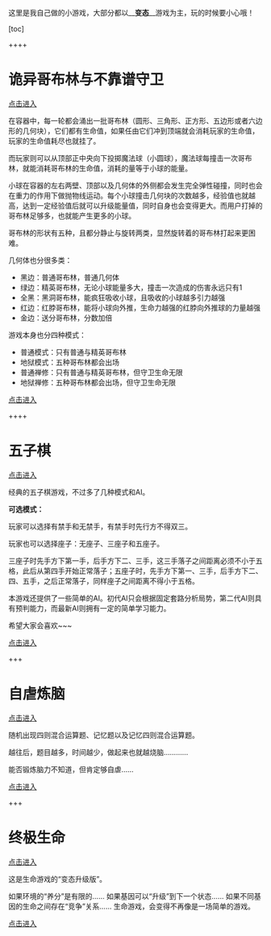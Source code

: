 这里是我自己做的小游戏，大部分都以__**变态**__游戏为主，玩的时候要小心哦！

[toc]

++++

# 诡异哥布林与不靠谱守卫

[点击进入](/page/entertain/ballcrush)

在容器中，每一轮都会涌出一批哥布林（圆形、三角形、正方形、五边形或者六边形的几何块），它们都有生命值，如果任由它们冲到顶端就会消耗玩家的生命值，玩家的生命值耗尽也就挂了。

而玩家则可以从顶部正中央向下投掷魔法球（小圆球），魔法球每撞击一次哥布林，就能消耗哥布林的生命值，消耗的量等于小球的能量。

小球在容器的左右两壁、顶部以及几何体的外侧都会发生完全弹性碰撞，同时也会在重力的作用下做抛物线运动。每个小球撞击几何块的次数越多，经验值也就越高，达到一定经验值后就可以升级能量值，同时自身也会变得更大。而用户打掉的哥布林足够多，也就能产生更多的小球。

哥布林的形状有五种，且都分静止与旋转两类，显然旋转着的哥布林打起来更困难。

几何体也分很多类：

-	黑边：普通哥布林，普通几何体
-	绿边：精英哥布林，无论小球能量多大，撞击一次造成的伤害永远只有1
-	全黑：黑洞哥布林，能疯狂吸收小球，且吸收的小球越多引力越强
-	红边：红脖哥布林，能将小球向外推，生命力越强的红脖向外推球的力量越强
-	金边：送分哥布林，分数加倍

游戏本身也分四种模式：

-	普通模式：只有普通与精英哥布林
-	地狱模式：五种哥布林都会出场
-	普通禅修：只有普通与精英哥布林，但守卫生命无限
-	地狱禅修：五种哥布林都会出场，但守卫生命无限

[点击进入](/page/entertain/ballcrush)

++++

# 五子棋

[点击进入](/page/entertain/rushgo)

经典的五子棋游戏，不过多了几种模式和AI。

**可选模式：**

玩家可以选择有禁手和无禁手，有禁手时先行方不得双三。

玩家也可以选择座子：无座子、三座子和五座子。

三座子时先手方下第一手，后手方下二、三手，这三手落子之间距离必须不小于五格，此后从第四手开始正常落子；五座子时，先手方下第一、三手，后手方下二、四、五手，之后正常落子，同样座子之间距离不得小于五格。

本游戏还提供了一些简单的AI。初代AI只会根据固定套路分析局势，第二代AI则具有预判能力，而最新AI则拥有一定的简单学习能力。

希望大家会喜欢~~~

[点击进入](/page/entertain/rushgo)

+++

# 自虐炼脑

[点击进入](/page/entertain/training)

随机出现四则混合运算题、记忆题以及记忆四则混合运算题。

越往后，题目越多，时间越少，做起来也就越烧脑…………

能否锻炼脑力不知道，但肯定够自虐……

[点击进入](/page/entertain/training)

+++

# 终极生命

[点击进入](/page/entertain/ultralife)

这是生命游戏的“变态升级版”。

如果环境的“养分”是有限的……
如果基因可以“升级”到下一个状态……
如果不同基因的生命之间存在“竞争”关系……
生命游戏，会变得不再像是一场简单的游戏。

[点击进入](/page/entertain/ultralife)

